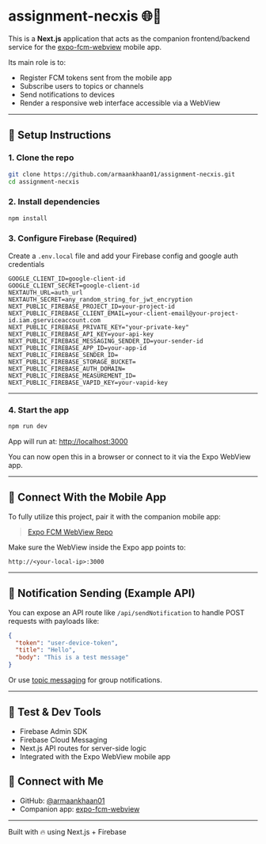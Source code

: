 # assignment-necxis 🌐🚀

This is a **Next.js** application that acts as the companion frontend/backend service for the [expo-fcm-webview](https://github.com/armaankhaan01/expo-fcm-webview) mobile app.

Its main role is to:

- Register FCM tokens sent from the mobile app
- Subscribe users to topics or channels
- Send notifications to devices
- Render a responsive web interface accessible via a WebView

---

## 🔧 Setup Instructions

### 1. Clone the repo

```bash
git clone https://github.com/armaankhaan01/assignment-necxis.git
cd assignment-necxis
```

### 2. Install dependencies

```bash
npm install
```

### 3. Configure Firebase (Required)

Create a `.env.local` file and add your Firebase config and google auth credentials

```env
GOOGLE_CLIENT_ID=google-client-id
GOOGLE_CLIENT_SECRET=google-client-id
NEXTAUTH_URL=auth_url
NEXTAUTH_SECRET=any_random_string_for_jwt_encryption
NEXT_PUBLIC_FIREBASE_PROJECT_ID=your-project-id
NEXT_PUBLIC_FIREBASE_CLIENT_EMAIL=your-client-email@your-project-id.iam.gserviceaccount.com
NEXT_PUBLIC_FIREBASE_PRIVATE_KEY="your-private-key"
NEXT_PUBLIC_FIREBASE_API_KEY=your-api-key
NEXT_PUBLIC_FIREBASE_MESSAGING_SENDER_ID=your-sender-id
NEXT_PUBLIC_FIREBASE_APP_ID=your-app-id
NEXT_PUBLIC_FIREBASE_SENDER_ID=
NEXT_PUBLIC_FIREBASE_STORAGE_BUCKET=
NEXT_PUBLIC_FIREBASE_AUTH_DOMAIN=
NEXT_PUBLIC_FIREBASE_MEASUREMENT_ID=
NEXT_PUBLIC_FIREBASE_VAPID_KEY=your-vapid-key
```


---

### 4. Start the app

```bash
npm run dev
```

App will run at: [http://localhost:3000](http://localhost:3000)

You can now open this in a browser or connect to it via the Expo WebView app.

---

## 📱 Connect With the Mobile App

To fully utilize this project, pair it with the companion mobile app:

> [Expo FCM WebView Repo](https://github.com/armaankhaan01/expo-fcm-webview)

Make sure the WebView inside the Expo app points to:

```
http://<your-local-ip>:3000
```

---

## 🔔 Notification Sending (Example API)

You can expose an API route like `/api/sendNotification` to handle POST requests with payloads like:

```json
{
  "token": "user-device-token",
  "title": "Hello",
  "body": "This is a test message"
}
```

Or use [topic messaging](https://firebase.google.com/docs/cloud-messaging/js/topic-messaging) for group notifications.

---

## 🧪 Test & Dev Tools

- Firebase Admin SDK
- Firebase Cloud Messaging
- Next.js API routes for server-side logic
- Integrated with the Expo WebView mobile app


## 🤝 Connect with Me

- GitHub: [@armaankhaan01](https://github.com/armaankhaan01)
- Companion app: [expo-fcm-webview](https://github.com/armaankhaan01/expo-fcm-webview)

---

Built with 🔥 using Next.js + Firebase

```
